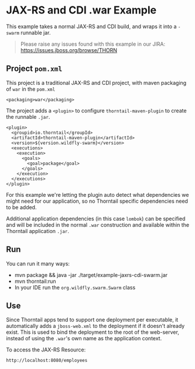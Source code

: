 # JAX-RS and CDI .war Example

This example takes a normal JAX-RS and CDI build, and wraps it into
a `-swarm` runnable jar.

> Please raise any issues found with this example in our JIRA:
> https://issues.jboss.org/browse/THORN

## Project `pom.xml`

This project is a traditional JAX-RS and CDI project, with maven packaging
of `war` in the `pom.xml`

    <packaging>war</packaging>

The project adds a `<plugin>` to configure `thorntail-maven-plugin` to
create the runnable `.jar`.

    <plugin>
      <groupid>io.thorntail</groupId>
      <artifactId>thorntail-maven-plugin</artifactId>
      <version>${version.wildfly-swarm}</version>
      <executions>
        <execution>
          <goals>
            <goal>package</goal>
          </goals>
        </execution>
      </executions>
    </plugin>

For this example we're letting the plugin auto detect what dependencies
we might need for our application, so no Thorntail specific dependencies
need to be added.

Additional application dependencies (in this case `lombok`) can be
specified and will be included in the normal `.war` construction and available
within the Thorntail application `.jar`.

## Run

You can run it many ways:

* mvn package && java -jar ./target/example-jaxrs-cdi-swarm.jar
* mvn thorntail:run
* In your IDE run the `org.wildfly.swarm.Swarm` class

## Use

Since Thorntail apps tend to support one deployment per executable, it
automatically adds a `jboss-web.xml` to the deployment if it doesn't already
exist.  This is used to bind the deployment to the root of the web-server,
instead of using the `.war`'s own name as the application context.

To access the JAX-RS Resource:

    http://localhost:8080/employees
